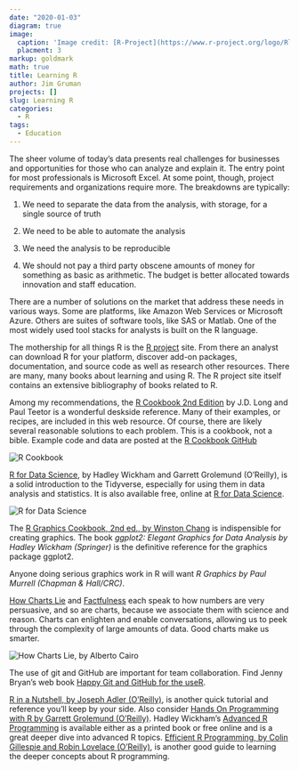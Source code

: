 ```yaml
---
date: "2020-01-03"
diagram: true
image: 
  caption: 'Image credit: [R-Project](https://www.r-project.org/logo/Rlogo.png)'
  placment: 3
markup: goldmark
math: true
title: Learning R
author: Jim Gruman
projects: []
slug: Learning R
categories:
  - R
tags:
  - Education
---
```


The sheer volume of today’s data presents real challenges for businesses and opportunities for those who can analyze and explain it. The entry point for most professionals is Microsoft Excel. At some point, though, project requirements and organizations require more. The breakdowns are typically:

1. We need to separate the data from the analysis, with storage, for a single source of truth

1. We need to be able to automate the analysis

1. We need the analysis to be reproducible

1. We should not pay a third party obscene amounts of money for something as basic as arithmetic. The budget is better allocated towards innovation and staff education.

There are a number of solutions on the market that address these needs in various ways. Some are platforms, like Amazon Web Services or Microsoft Azure. Others are suites of software tools, like SAS or Matlab. One of the most widely used tool stacks for analysts is built on the R language.

The mothership for all things R is the [R project](https://www.r-project.org/) site. From there an analyst can download R for your platform, discover add-on packages, documentation, and source code as well as research other resources. There are many, many books about learning and using R. The R project site itself contains an extensive bibliography of books related to R.

Among my recommendations, the [R Cookbook 2nd Edition](https://rc2e.com/index.html#other-resources) by J.D. Long and Paul Teetor is a wonderful deskside reference. Many of their examples, or recipes, are included in this web resource. Of course, there are likely several reasonable solutions to each problem. This is a cookbook, not a bible. Example code and data are posted at the [R Cookbook GitHub](https://github.com/CerebralMastication/R-Cookbook)

![R Cookbook](https://rc2e.com/images_v2/book_cover.jpg)

[R for Data Science](http://shop.oreilly.com/product/0636920034407.do), by Hadley Wickham and Garrett Grolemund (O’Reilly), is a solid introduction to the Tidyverse, especially for using them in data analysis and statistics. It is also available free, online at [R for Data Science](http://r4ds.had.co.nz).

![R for Data Science](https://d33wubrfki0l68.cloudfront.net/b88ef926a004b0fce72b2526b0b5c4413666a4cb/24a30/cover.png)

The [R Graphics Cookbook, 2nd ed., by Winston Chang](http://shop.oreilly.com/product/0636920063704.do) is indispensible for creating graphics. The book *ggplot2: Elegant Graphics for Data Analysis by Hadley Wickham (Springer)* is the definitive reference for the graphics package ggplot2.

Anyone doing serious graphics work in R will want *R Graphics by Paul Murrell (Chapman & Hall/CRC)*. 

[How Charts Lie](https://www.amazon.com/How-Charts-Lie-Getting-Information/dp/1324001569) and [Factfulness](https://www.gapminder.org/factfulness/) each speak to how numbers are very persuasive, and so are charts, because we associate them with science and reason. Charts can enlighten and enable conversations, allowing us to peek through the complexity of large amounts of data. Good charts make us smarter.

![How Charts Lie, by Alberto Cairo](http://albertocairo.com/wp-content/uploads/2019/07/How-Charts-Lie-cover_high.jpg)

The use of git and GitHub are important for team collaboration. Find Jenny Bryan’s web book [Happy Git and GitHub for the useR](http://happygitwithr.com/).

[R in a Nutshell, by Joseph Adler (O’Reilly)](http://oreilly.com/catalog/9780596801717), is another quick tutorial and reference you’ll keep by your side. Also consider [Hands On Programming with R by Garrett Grolemund (O’Reilly)](https://www.oreilly.com/library/view/hands-on-programming-with/9781449359089/). Hadley Wickham’s [Advanced R Programming](https://adv-r.hadley.nz/) is available either as a printed book or free online and is a great deeper dive into advanced R topics. [Efficient R Programming, by Colin Gillespie and Robin Lovelace (O’Reilly)](http://shop.oreilly.com/product/0636920047995.do), is another good guide to learning the deeper concepts about R programming.



